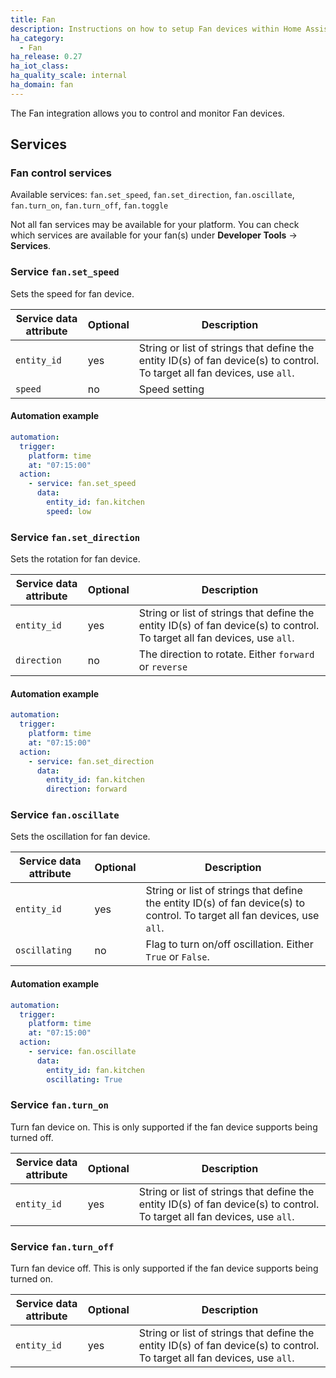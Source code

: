 ```yaml
---
title: Fan
description: Instructions on how to setup Fan devices within Home Assistant.
ha_category:
  - Fan
ha_release: 0.27
ha_iot_class:
ha_quality_scale: internal
ha_domain: fan
---
```


The Fan integration allows you to control and monitor Fan devices.

## Services

### Fan control services

Available services:
`fan.set_speed`, `fan.set_direction`, `fan.oscillate`, `fan.turn_on`, `fan.turn_off`, `fan.toggle`

<div class='note'>

Not all fan services may be available for your platform. You can check which services are available for your fan(s) under **Developer Tools** -> **Services**.

</div>

### Service `fan.set_speed`

Sets the speed for fan device.

| Service data attribute | Optional | Description |
| ---------------------- | -------- | ----------- |
| `entity_id` | yes | String or list of strings that define the entity ID(s) of fan device(s) to control. To target all fan devices, use `all`.
| `speed` | no | Speed setting

#### Automation example

```yaml
automation:
  trigger:
    platform: time
    at: "07:15:00"
  action:
    - service: fan.set_speed
      data:
        entity_id: fan.kitchen
        speed: low
```

### Service `fan.set_direction`

Sets the rotation for fan device.

| Service data attribute | Optional | Description |
| ---------------------- | -------- | ----------- |
| `entity_id` | yes | String or list of strings that define the entity ID(s) of fan device(s) to control. To target all fan devices, use `all`.
| `direction` | no | The direction to rotate. Either `forward` or `reverse`

#### Automation example

```yaml
automation:
  trigger:
    platform: time
    at: "07:15:00"
  action:
    - service: fan.set_direction
      data:
        entity_id: fan.kitchen
        direction: forward
```

### Service `fan.oscillate`

Sets the oscillation for fan device.

| Service data attribute | Optional | Description |
| ---------------------- | -------- | ----------- |
| `entity_id` | yes | String or list of strings that define the entity ID(s) of fan device(s) to control. To target all fan devices, use `all`.
| `oscillating` | no | Flag to turn on/off oscillation. Either `True` or `False`.

#### Automation example

```yaml
automation:
  trigger:
    platform: time
    at: "07:15:00"
  action:
    - service: fan.oscillate
      data:
        entity_id: fan.kitchen
        oscillating: True
```

### Service `fan.turn_on`

Turn fan device on. This is only supported if the fan device supports being turned off.

| Service data attribute | Optional | Description |
| ---------------------- | -------- | ----------- |
| `entity_id` | yes | String or list of strings that define the entity ID(s) of fan device(s) to control. To target all fan devices, use `all`.

### Service `fan.turn_off`

Turn fan device off. This is only supported if the fan device supports being turned on.

| Service data attribute | Optional | Description |
| ---------------------- | -------- | ----------- |
| `entity_id` | yes | String or list of strings that define the entity ID(s) of fan device(s) to control. To target all fan devices, use `all`.
